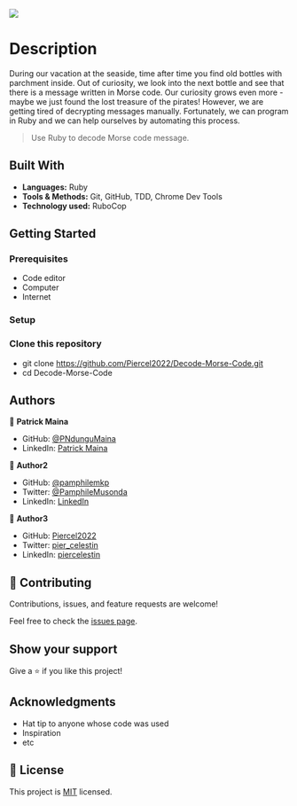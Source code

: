 ![](https://img.shields.io/badge/Microverse-blueviolet)

# Description
During our vacation at the seaside, time after time you find old bottles with parchment inside. Out of curiosity, we look into the next bottle and see that there is a message written in Morse code. Our curiosity grows even more - maybe we just found the lost treasure of the pirates! However, we are getting tired of decrypting messages manually. Fortunately, we can program in Ruby and we can help ourselves by automating this process.

> Use Ruby to decode Morse code message.


## Built With


- **Languages:** Ruby
- **Tools & Methods:** Git, GitHub, TDD, Chrome Dev Tools
- **Technology used:** RuboCop

## Getting Started

### Prerequisites

- Code editor
- Computer
- Internet

### Setup

### Clone this repository

- git clone https://github.com/Piercel2022/Decode-Morse-Code.git
- cd Decode-Morse-Code

## Authors


👤 **Patrick Maina**
- GitHub: [@PNdunguMaina](https://github.com/PNdunguMaina)
- LinkedIn: [Patrick Maina](https://www.linkedin.com/in/pndungumaina/)

👤 **Author2**

- GitHub: [@pamphilemkp](https://github.com/pamphilemkp)
- Twitter: [@PamphileMusonda](https://twitter.com/PamphileMusonda)
- LinkedIn: [LinkedIn](https://linkedin.com/in/pamphile-musonda)


👤 **Author3**

- GitHub: [Piercel2022](https://github.com/Piercel2022)
- Twitter: [pier_celestin](https://twitter.com/pier_celestin)
- LinkedIn: [piercelestin](https://linkedin.com/in/piercelestinmax)


## 🤝 Contributing

Contributions, issues, and feature requests are welcome!

Feel free to check the [issues page](../../issues/).

## Show your support

Give a ⭐️ if you like this project!

## Acknowledgments

- Hat tip to anyone whose code was used
- Inspiration
- etc

## 📝 License

This project is [MIT](./LICENSE) licensed.


